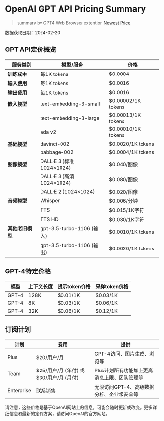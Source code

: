 # OpenAI GPT API Pricing Summary

> summary by GPT4 Web Browser extention
> [Newest Price](https://openai.com/pricing)

数据获取日期：2024-02-20

## GPT API定价概览

| 服务类别 | 模型/服务 | 价格 |
| --- | --- | --- |
| **训练成本** | 每1K tokens | $0.0004 |
| **输入使用** | 每1K tokens | $0.0016 |
| **输出使用** | 每1K tokens | $0.0016 |
| **嵌入模型** | text-embedding-3-small | $0.00002/1K tokens |
| | text-embedding-3-large | $0.00013/1K tokens |
| | ada v2 | $0.00010/1K tokens |
| **基础模型** | davinci-002 | $0.0020/1K tokens |
| | babbage-002 | $0.0004/1K tokens |
| **图像模型** | DALL·E 3 (标准 1024×1024) | $0.040/图像 |
| | DALL·E 3 (高清 1024×1024) | $0.080/图像 |
| | DALL·E 2 (1024×1024) | $0.020/图像 |
| **音频模型** | Whisper | $0.006/分钟 |
| | TTS | $0.015/1K字符 |
| | TTS HD | $0.030/1K字符 |
| **其他老旧模型** | gpt-3.5-turbo-1106 (输入) | $0.0010/1K tokens |
| | gpt-3.5-turbo-1106 (输出) | $0.0020/1K tokens |

## GPT-4特定价格

| 模型 | 上下文长度 | 提示token价格 | 采样token价格 |
| --- | --- | --- | --- |
| GPT-4 | 128K | $0.01/1K | $0.03/1K |
| GPT-4 | 8K | $0.03/1K | $0.06/1K |
| GPT-4 | 32K | $0.06/1K | $0.12/1K |

## 订阅计划

| 计划 | 费用 | 提供 |
| --- | --- | --- |
| Plus | $20/用户/月 | GPT-4访问、图片生成、浏览等 |
| Team | $25/用户/月 (年付) 或 $30/用户/月 (月付) | Plus计划所有功能加上更高消息上限、团队管理等 |
| Enterprise | 联系销售 | 无限访问GPT-4、高级数据分析、企业级安全等 |

请注意，这些价格是基于OpenAI网站上的信息，可能会随时更新或改变。更多详细信息和最新的定价方案，请访问OpenAI的官方网站。
